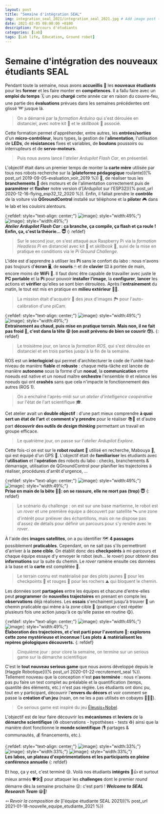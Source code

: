 ```yaml
---
layout: post
title: "Semaine d'intégration SEAL"
img: integration_seal_2021/integration_seal_2021.jpg # Add image post (optional)
date: 2021-02-05 08:00:00 +0100
description: Parcours d'étudiants
categories: [Lab]
tags: [Lab life, Education, Ground robot]
--- 
```



# Semaine d'intégration des nouveaux étudiants SEAL

Pendant toute la semaine, nous avons **accueillis** 🤗 les **nouveaux étudiants** pour les **former** et les faire monter en **compétences**. Il a fallu faire avec un **emploi du temps** 🗓 un peu **chargé** cette année car en raison du couvre-feu, une partie des **évaluations** prévues dans les semaines précédentes ont glissé ➿ jusque là. 

> On a démarré par la *formation Arduino* qui s'est déroulée en distanciel, avec notre kit 🧰 et le *skillbook* 📘 associé. 

Cette formation permet d'appréhender, entre autres, les **entrées/sorties** d'un **micro-contrôleur**, leurs types, la gestion de l'**alimentation**, l'utilisation de **LEDs**, de **résistances** fixes et variables, de **boutons** poussoirs ou interrupteurs et de **servo-moteurs**.

> Puis nous avons lancé l'*atelier Ardupilot Flash Car*, en présentiel.

L'objectif était dans un premier temps de monter la **carte mère** utilisée par tous nos robots recherche sur la [**plateforme pédagogique** roulante]({% post_url 2019-09-05-evaluation_voir_2019 %}) 🚙, de réaliser tous les **branchements** 🔌 des moteurs et de l'alimentation correctement puis de **paramétrer** et **flasher** notre version d'[Ardupilot sur l'ESP32]({% post_url 2020-12-16-flying_esp32_12_2020 %}). Enfin, il fallait prendre le **contrôle** de la voiture via **QGroundControl** installé sur téléphone et la **piloter** 🎮 dans le lab et les couloirs alentours. 



{:refdef: style="text-align: center;"}
![image]({{site.baseurl}}/assets/img/integration_seal_2021/ardupilot_flash_car_01.jpg){: style="width:49%;"}
![image]({{site.baseurl}}/assets/img/integration_seal_2021/ardupilot_flash_car_02.jpg){: style="width:49%;"}<br/>
***Atelier Ardupilot Flash Car* : ça branche, ça compile, ça flash et ça roule ! Enfin, ça, c'est la théorie... 😇**
{: refdef}


> Sur le second jour, on s'est attaqué aux Raspberry Pi via la *formation Headless Pi* en distanciel avec kit 🧰 et *skillbook* 📘, suivi de la mise en pratique en conditions via le *Pi Ground Challenge*.   


L'idée est d'apprendre à utiliser les **Pi** sans le confort du labo : nous n'avons pas toujours d'**écran** 🖥, de **souris** 🖱 et de **clavier** ⌨️ à portée de main, encore moins de **WiFi** 📶. Il faut donc être capable de travailler avec juste le **PC portable** et la **Pi** pour pouvoir **installer l'image**, la **configurer**, **lancer** les actions et **vérifier** qu'elles se sont bien déroulées. Après l'**entrainement** du matin, le tout est mis en pratique en **milieu extérieur** 🌲🌳. 

> La mission était d'acquérir 📸 des jeux d'images 🏞 pour l'auto-calibration d'une piCam.     


{:refdef: style="text-align: center;"}
![image]({{site.baseurl}}/assets/img/integration_seal_2021/headless_pi_01.jpg){: style="width:49%;"}
![image]({{site.baseurl}}/assets/img/integration_seal_2021/headless_pi_02.jpg){: style="width:49%;"}<br/>
**Entrainement au chaud, puis mise en pratique terrain. Mais non, il ne fait pas froid 🥶, c'est dans la tête 😜 (on avait prévenu de bien se couvrir 😙).**
{: refdef}


> Le troisième jour, on lance la *formation ROS*, qui s'est déroulée en distanciel et en trois parties jusqu'à la fin de la semaine. 


ROS est un **interlogiciel** qui permet d'architecturer le code de l'unité haut-niveau de manière **fiable** et **robuste**&nbsp;: chaque méta-tâche est lancée de manière **autonome** sous la forme d'un **noeud**, la **communication** entre noeuds est native et un noeud maître **orchestre** l'ensemble 🌐 et relance les noeuds qui ont **crashés** sans que cela n'impacte le fonctionnement des autres (ROS 1).

> On a enchaîné l'après-midi sur un *atelier d'intelligence coopérative* sur l'état de l'art scientifique 🎓. 

Cet atelier avait un **double objectif** : d'une part mieux comprendre **à quoi sert un état de l'art** et **comment s'y prendre** pour le réaliser 📚📑 et d'autre part **découvrir des outils de *design thinking*** permettant un travail en groupe efficace. 
 

> Le quatrième jour, on passe sur l'*atelier Ardupilot Explore*. 

Cette fois-ci on est sur le **robot roulant** 🚙 utilisé en recherche, Mabouya 🦎, qui est équipé d'un GPS 📍. L'objectif était de **familiariser** les étudiants avec l'**utilisation** et l'**opération** des robots du labo : checks, branchements & démarrage, utilisation de QGroundControl pour planifier les trajectoires à réaliser, procédures d'arrêt d'urgence, ... 


{:refdef: style="text-align: center;"}
![image]({{site.baseurl}}/assets/img/integration_seal_2021/ardupilot_explore_02.jpg){: style="width:49%;"}
![image]({{site.baseurl}}/assets/img/integration_seal_2021/ardupilot_explore_01.jpg){: style="width:49%;"}<br/>
**Prise en main de la bête 🦎🤨: on se rassure, elle ne mort pas (trop) 😇**
{: refdef}


> Le scénario du challenge : on est sur une base martienne, le robot est un *rover* et une première équipe a découvert par satellite 🛰 une zone d'intérêt pour prélever des échantillons, mais on ne dispose pas d'assez de détails pour définir un parcours pour s'y rendre avec le *rover*. 


À l'aide des **images satellites**, on a pu identifier 🗺 **4 passages** possiblement **praticables**. Cependant, on ne sait pas s'ils permettront d'arriver à la **zone cible**. On établit donc des **checkpoints** à mi-parcours et chaque équipe essaye d'y envoyer le robot (euh... le *rover*) pour obtenir des **informations** sur la suite du chemin. Le *rover* ramène ensuite ces données à la base et la **carte** est complétée 🧩. 

> Le terrain connu est matérialisé par des plots jaunes 🔸 pour les checkpoints 📍 et rouges 🔻 pour les rochers ⛰ qui bloquent le chemin. 

Les données sont **partagées** entre les équipes et chacune d'entre-elles peut **programmer** de **nouvelles trajectoires** en prenant en compte les **observations** déjà réalisées. Les **essais** s'enchainent jusqu'à trouver 🧭 un chemin praticable qui mène à la zone cible 🎯 (pratiquer c'est répéter plusieurs fois une action jusqu'à ce qu'elle passe en routine 😋). 

 
 
{:refdef: style="text-align: center;"}
![image]({{site.baseurl}}/assets/img/integration_seal_2021/ardupilot_explore_03.jpg){: style="width:49%;"}
![image]({{site.baseurl}}/assets/img/integration_seal_2021/ardupilot_explore_04.png){: style="width:49%;"}<br/>
**Élaboration des trajectoires, et c'est parti pour l'aventure 🤠: explorons cette zone mystérieuse et inconnue&nbsp;! Les plots ♟ matérialisent les repères géologiques découverts.**
{: refdef}
 
> Cinquième jour : pour clore la semaine, on termine sur un serious game sur la démarche scientifique


C'est le **tout nouveau serious game** que nous avons développé depuis le [Haggle Robotique]({% post_url 2020-01-22-recrutement_seal %}). Tellement nouveau que la conception n'est **pas terminée** : nous n'avons pas pu faire un test complet au préalable et la quantification (temps, quantité des éléments, etc.) n'est pas réglée. Les étudiants ont donc pu, tout en y participant, découvrir l'**envers du décors** et voir comment se passe la **création d'un jeu** (naan, on ne les a pas utilisés en cobayes 👩‍🔬😙).

> Ce serious game est inspiré du jeu [Éleusis+Nobel](https://fr.wikipedia.org/wiki/%C3%89leusis_(jeu) "Lien vers une description du jeu").  

L'objectif est de leur faire découvrir les **mécanismes** et **leviers** de la **démarche scientifique** (♻️ observations - hypothèses - tests ♻️) ainsi que la manière dont fonctionne le **monde scientifique** (🎙 partages & communautés, 💰 financements, etc.). 


{:refdef: style="text-align: center;"}
![image]({{site.baseurl}}/assets/img/integration_seal_2021/serious_game_01.jpg){: style="width:33%;"}
![image]({{site.baseurl}}/assets/img/integration_seal_2021/serious_game_05.jpg){: style="width:33%;"}
![image]({{site.baseurl}}/assets/img/integration_seal_2021/serious_game_03.jpg){: style="width:33%;"}<br/>
**Les labos, un plateau d'expérimentations et les participants en pleine conférence annuelle**
{: refdef}



Et hop, ça y est, c'est terminé 😢. Voilà nos étudiants **intégrés** 🥳👍 et surtout mieux armés 🛡🛠🧢 pour attaquer les **challenges** dont le premier *round* démarre dès la semaine prochaine 😜: c'est parti ! ***Welcome to SEAL Research Team*** 😁🤝!



*&#x21E6; Revoir la composition de* [l'équipe étudiante SEAL 2021]({% post_url 2021-01-18-nouvelle_equipe_etudiante_2021 %})







